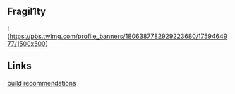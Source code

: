## Fragil1ty

!(https://pbs.twimg.com/profile_banners/1806387782929223680/1759464977/1500x500)

## Links
[build recommendations](https://uk.pcpartpicker.com/user/Fragil1ty/saved/)


<!--
**Fragil1ty/Fragil1ty** is a ✨ _special_ ✨ repository because its `README.md` (this file) appears on your GitHub profile.

Here are some ideas to get you started:

- 🔭 I’m currently working on ...
- 🌱 I’m currently learning ...
- 👯 I’m looking to collaborate on ...
- 🤔 I’m looking for help with ...
- 💬 Ask me about ...
- 📫 How to reach me: ...
- 😄 Pronouns: ...
- ⚡ Fun fact: ...
-->
